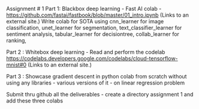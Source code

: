 Assignment # 1
Part 1: Blackbox deep learning - Fast AI colab - https://github.com/fastai/fastbook/blob/master/01_intro.ipynb (Links to an external site.)
Write colab for SOTA using cnn_learner for image classification, unet_learner for segmentation, text_classifier_learner for sentiment analysis, tabular_learner for decisiontree, collab_learner for ranking, 

Part 2 : Whitebox deep learning - Read and perform the codelab https://codelabs.developers.google.com/codelabs/cloud-tensorflow-mnist#0
 (Links to an external site.)
 
Part 3 : Showcase gradient descent in python colab from scratch without using any libraries - various versions of it - on linear regression problem

Submit thru github all the deliverables - create a directory assignment 1 and add these three colabs

